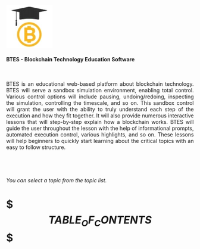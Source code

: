 ![Alt Text2](./res/bgrad.jpg "graduate-blockchain")

#### BTES - Blockchain Technology Education Software
&nbsp;
<p style='text-align: justify;'> 
BTES is an educational web-based platform about blockchain technology. BTES will serve a sandbox simulation environment, enabling total control. Various control options will include pausing, undoing/redoing, inspecting the simulation, controlling the timescale, and so on. This sandbox control will grant the user with the ability to truly understand each step of the execution and how they fit together. It will also provide numerous interactive lessons that will step-by-step explain how a blockchain works. BTES will guide the user throughout the lesson with the help of informational prompts, automated execution control, various highlights, and so on. These lessons will help beginners to quickly start learning about the critical topics with an easy to follow structure.
  </p>


## &nbsp;&nbsp;&nbsp;

*You can select a topic from the topic list.*

# $$$TABLE_OF_CONTENTS$$$
